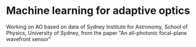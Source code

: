# Machine learning for adaptive optics

Working on AO based on data of Sydney Institute for Astronomy, School of Physics, University of Sydney, from the paper "An all-photonic focal-plane wavefront sensor"
